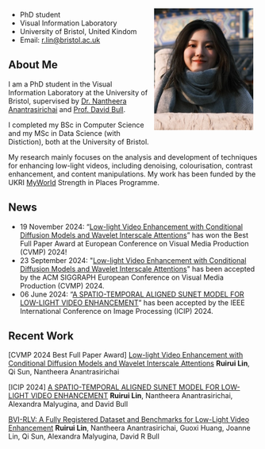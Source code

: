 <div style="float: right; margin: 10px;">
  <img src="myself.jpg" width="200" />
</div>

- PhD student
- Visual Information Laboratory
- University of Bristol, United Kindom
- Email: r.lin@bristol.ac.uk

## About Me
I am a PhD student in the Visual Information Laboratory at the University of Bristol, supervised by [Dr. Nantheera Anantrasirichai](https://david-bull.github.io/) and [Prof. David Bull](https://david-bull.github.io/). 

I completed my BSc in Computer Science and my MSc in Data Science (with Distiction), both at the University of Bristol.

My research mainly focuses on the analysis and development of techniques for enhancing low-light videos, including denoising, colourisation, contrast enhancement, and content manipulations. My work has been funded by the UKRI [MyWorld](https://www.myworld-creates.com/) Strength in Places Programme. 

## News
- 19 November 2024: “[Low-light Video Enhancement with Conditional Diffusion Models and Wavelet Interscale Attentions](https://doi.org/10.1145/3697294.3697304)” has won the Best Full Paper Award at European Conference on Visual Media Production (CVMP) 2024!
- 23 September 2024: "[Low-light Video Enhancement with Conditional Diffusion Models and Wavelet Interscale Attentions](https://doi.org/10.1145/3697294.3697304)" has been accepted by the ACM SIGGRAPH European Conference on Visual Media Production (CVMP) 2024.
- 06 June 2024: “[A SPATIO-TEMPORAL ALIGNED SUNET MODEL FOR LOW-LIGHT VIDEO ENHANCEMENT](
https://ieeexplore.ieee.org/document/10647380)” has been accepted by the IEEE International Conference on Image Processing (ICIP) 2024. 


## Recent Work
[CVMP 2024 Best Full Paper Award]  [Low-light Video Enhancement with Conditional Diffusion Models and Wavelet Interscale Attentions](https://doi.org/10.1145/3697294.3697304)
**Ruirui Lin**, Qi Sun, Nantheera Anantrasirichai

[ICIP 2024] [A SPATIO-TEMPORAL ALIGNED SUNET MODEL FOR LOW-LIGHT VIDEO ENHANCEMENT](
https://ieeexplore.ieee.org/document/10647380)
**Ruirui Lin**, Nantheera Anantrasirichai, Alexandra Malyugina, and David Bull 

[BVI-RLV: A Fully Registered Dataset and Benchmarks for Low-Light Video Enhancement](https://dx.doi.org/10.21227/mzny-8c77) 
**Ruirui Lin**, Nantheera Anantrasirichai, Guoxi Huang, Joanne Lin, Qi Sun, Alexandra Malyugina, David R Bull 
